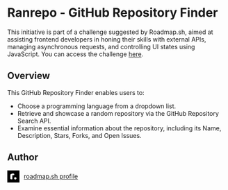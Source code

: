 ﻿# Ranrepo - GitHub Repository Finder
 
This initiative is part of a challenge suggested by Roadmap.sh, aimed at assisting frontend developers in honing their skills with external APIs, managing asynchronous requests, and controlling UI states using JavaScript. You can access the challenge [here](https://roadmap.sh/projects/github-random-repo  ).

## Overview  
This GitHub Repository Finder enables users to:

* Choose a programming language from a dropdown list.  
* Retrieve and showcase a random repository via the GitHub Repository Search API.  
* Examine essential information about the repository, including its Name, Description, Stars, Forks, and Open Issues.  

## Author
<div style="display:flex;align-items:center;">
<img src="./assets/roadmap-sh.png" style="margin-right:10px"/><a href="https://roadmap.sh/u/aalves">roadmap.sh profile</a>
</div>

